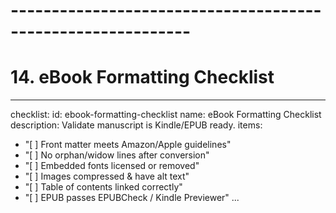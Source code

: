 <!-- Powered by BMAD™ Core -->

# ------------------------------------------------------------

# 14. eBook Formatting Checklist

---

checklist:
id: ebook-formatting-checklist
name: eBook Formatting Checklist
description: Validate manuscript is Kindle/EPUB ready.
items:

- "[ ] Front matter meets Amazon/Apple guidelines"
- "[ ] No orphan/widow lines after conversion"
- "[ ] Embedded fonts licensed or removed"
- "[ ] Images compressed & have alt text"
- "[ ] Table of contents linked correctly"
- "[ ] EPUB passes EPUBCheck / Kindle Previewer"
  ...

